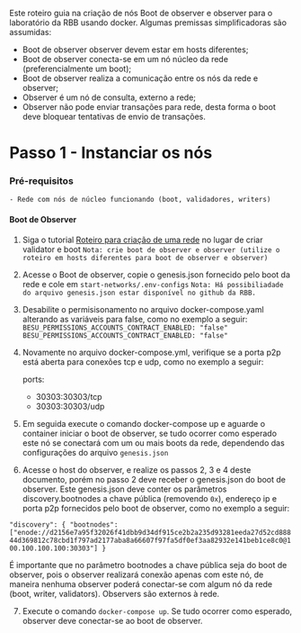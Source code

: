 Este roteiro guia na criação de nós Boot de observer e observer para o laboratório da RBB usando docker. Algumas premissas simplificadoras são assumidas: 
- Boot de observer  observer devem estar em hosts diferentes;
- Boot de observer conecta-se em um nó núcleo da rede (preferencialmente um boot);
- Boot de observer realiza a comunicação entre os nós da rede e observer;
- Observer é um nó de consulta, externo a rede;
- Observer não pode enviar transações para rede, desta forma o boot deve bloquear tentativas de envio de transações.

# Passo 1 - Instanciar os nós

### Pré-requisitos
    - Rede com nós de núcleo funcionando (boot, validadores, writers)

#### Boot de Observer

1. Siga o tutorial [Roteiro para criação de uma rede](Roteiro_para_a_criacao_de_uma_rede.md) no lugar de criar validator e boot
`Nota: crie boot de observer e observer (utilize o roteiro em hosts diferentes para boot de observer e observer) `

2. Acesse o Boot de observer, copie o genesis.json fornecido pelo boot da rede e cole em `start-networks/.env-configs` 
`Nota: Há possibiliadade do arquivo genesis.json estar disponível no github da RBB.`


3. Desabilite o permisisonamento no arquivo docker-compose.yaml alterando as variáveis para false, como no exemplo a seguir: 
`BESU_PERMISSIONS_ACCOUNTS_CONTRACT_ENABLED: "false"`
`BESU_PERMISSIONS_ACCOUNTS_CONTRACT_ENABLED: "false"`

4. Novamente no arquivo docker-compose.yml, verifique se a porta p2p está aberta para conexões tcp e udp, como no exemplo a seguir:
   
	ports:
      - 30303:30303/tcp
      - 30303:30303/udp 


5. Em seguida execute o comando docker-compose up e aguarde o container iniciar o boot de observer, se tudo ocorrer como esperado este nó se conectará com um ou mais boots da rede, dependendo das configurações do arquivo `genesis.json`

6. Acesse o host do observer, e realize os passos 2, 3 e 4 deste documento, porém no passo 2 deve receber o genesis.json do boot de observer. Este genesis.json deve conter os parâmetros discovery.bootnodes a chave pública (removendo `0x`), endereço ip e porta p2p fornecidos pelo boot de observer, como no exemplo a seguir:

`"discovery": {
      "bootnodes": ["enode://d2156e7a95f32026f41dbb9d34df915ce2b2a235d93281eeda27d52cd88844d369812c78cbd1f797ad2177aba8a66607f97fa5df0ef3aa82932e141beb1ce8c0@100.100.100.100:30303"]
    }
`

É importante que no parâmetro bootnodes a chave pública seja do boot de observer, pois o observer realizará conexão apenas com este nó, de maneira nenhuma observer poderá conectar-se com algum nó da rede (boot, writer, validators). Observers são externos à rede. 

7. Execute o comando `docker-compose up`. Se tudo ocorrer como esperado, observer deve conectar-se ao boot de observer.
   